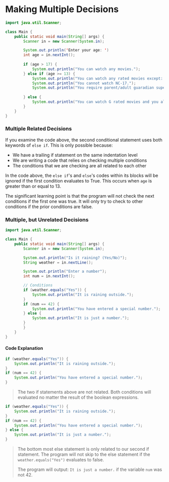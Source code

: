 # Making Multiple Decisions

```java
import java.util.Scanner;

class Main {
    public static void main(String[] args) {
        Scanner in = new Scanner(System.in);

        System.out.println('Enter your age: ')
        int age = in.nextInt();
        
        if (age > 17) {
            System.out.println("You can watch any movies.");
        } else if (age >= 13) {
            System.out.println("You can watch any rated movies except: ");
            System.out.println("You cannot watch NC-17.");
            System.out.println("You require parent/adult guaradian supervision to watch R rated movies.");
            
        } else {
            System.out.println("You can watch G rated movies and you also need parental guidance for PG and PG-13 rated movies.");  
        }
    }
}
```

### Multiple Related Decisions

If you examine the code above, the second conditional statement uses both keywords of `else if`. This is only possible because:

* We have a trailing if statement on the same indentation level
* We are writing a code that relies on checking multiple conditions
* The conditions that we are checking are all related to each other

In the code above, the `else if`'s and `else`'s codes within its blocks will be ignored if the first condition evaluates to True. This occurs when `age` is greater than or equal to 13.

The significant learning point is that the program will not check the next conditions if the first one was true. It will only try to check to other conditions if the prior conditions are false.

### Multiple, but Unrelated Decisions

```java
import java.util.Scanner;

class Main {
    public static void main(String[] args) {
        Scanner in = new Scanner(System.in);

        System.out.println("Is it raining? (Yes/No)");
        String weather = in.nextLine();

        System.out.println("Enter a number");
        int num = in.nextInt();

        // Conditions
        if (weather.equals("Yes")) {
            System.out.println("It is raining outside.");
        }
        if (num == 42) {
            System.out.println("You have entered a special number.");
        } else {
            System.out.println("It is just a number.");
        }
        }
    }
}
```

#### Code Explanation

```java
if (weather.equals("Yes")) {
    System.out.println("It is raining outside.");
}
if (num == 42) {
    System.out.println("You have entered a special number.");
}
```

> The two if statements above are not related. Both conditions will evaluated no matter the result of the boolean expressions.

```java
if (weather.equals("Yes")) {
    System.out.println("It is raining outside.");
}
if (num == 42) {
    System.out.println("You have entered a special number.");
} else {
    System.out.println("It is just a number.");
}
```

> The bottom most else statement is only related to our second if statement. The program will not skip to the else statement if the `weather.equals("Yes")` evaluates to false.
>
> The program will output: `It is just a number.` if the variable `num` was not 42.
